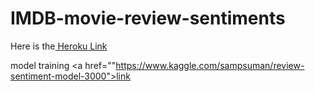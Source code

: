 # IMDB-movie-review-sentiments
Here is the<a href="https://imdb-movie-review-sentiments.herokuapp.com/"> Heroku Link</a>

model training <a href=""https://www.kaggle.com/sampsuman/review-sentiment-model-3000">link</a>
